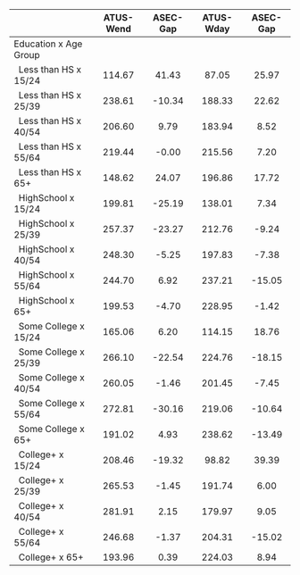 
|                      |    ATUS-Wend |     ASEC-Gap |    ATUS-Wday |     ASEC-Gap |
| -------------------- | :----------: | :----------: | :----------: | :----------: |
| Education x Age Group |              |              |              |              |
| &nbsp;&nbsp;Less than HS x 15/24 |       114.67 |        41.43 |        87.05 |        25.97 |
| &nbsp;&nbsp;Less than HS x 25/39 |       238.61 |       -10.34 |       188.33 |        22.62 |
| &nbsp;&nbsp;Less than HS x 40/54 |       206.60 |         9.79 |       183.94 |         8.52 |
| &nbsp;&nbsp;Less than HS x 55/64 |       219.44 |        -0.00 |       215.56 |         7.20 |
| &nbsp;&nbsp;Less than HS x 65+ |       148.62 |        24.07 |       196.86 |        17.72 |
| &nbsp;&nbsp;HighSchool x 15/24 |       199.81 |       -25.19 |       138.01 |         7.34 |
| &nbsp;&nbsp;HighSchool x 25/39 |       257.37 |       -23.27 |       212.76 |        -9.24 |
| &nbsp;&nbsp;HighSchool x 40/54 |       248.30 |        -5.25 |       197.83 |        -7.38 |
| &nbsp;&nbsp;HighSchool x 55/64 |       244.70 |         6.92 |       237.21 |       -15.05 |
| &nbsp;&nbsp;HighSchool x 65+ |       199.53 |        -4.70 |       228.95 |        -1.42 |
| &nbsp;&nbsp;Some College x 15/24 |       165.06 |         6.20 |       114.15 |        18.76 |
| &nbsp;&nbsp;Some College x 25/39 |       266.10 |       -22.54 |       224.76 |       -18.15 |
| &nbsp;&nbsp;Some College x 40/54 |       260.05 |        -1.46 |       201.45 |        -7.45 |
| &nbsp;&nbsp;Some College x 55/64 |       272.81 |       -30.16 |       219.06 |       -10.64 |
| &nbsp;&nbsp;Some College x 65+ |       191.02 |         4.93 |       238.62 |       -13.49 |
| &nbsp;&nbsp;College+ x 15/24 |       208.46 |       -19.32 |        98.82 |        39.39 |
| &nbsp;&nbsp;College+ x 25/39 |       265.53 |        -1.45 |       191.74 |         6.00 |
| &nbsp;&nbsp;College+ x 40/54 |       281.91 |         2.15 |       179.97 |         9.05 |
| &nbsp;&nbsp;College+ x 55/64 |       246.68 |        -1.37 |       204.31 |       -15.02 |
| &nbsp;&nbsp;College+ x 65+ |       193.96 |         0.39 |       224.03 |         8.94 |

